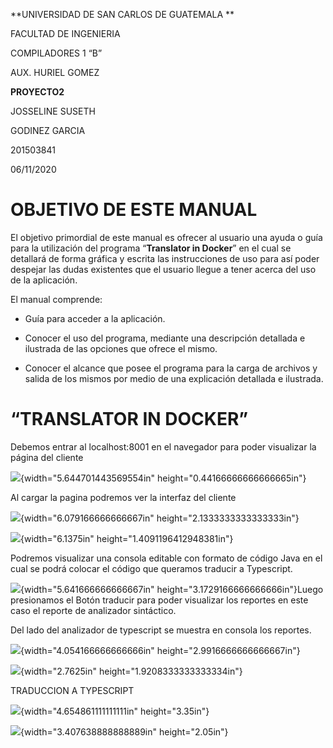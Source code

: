 **UNIVERSIDAD DE SAN CARLOS DE GUATEMALA **

FACULTAD DE INGENIERIA

COMPILADORES 1 “B”

AUX. HURIEL GOMEZ

**PROYECTO2**

JOSSELINE SUSETH

GODINEZ GARCIA

201503841

06/11/2020

**OBJETIVO DE ESTE MANUAL**
===========================

El objetivo primordial de este manual es ofrecer al usuario una ayuda o
guía para la utilización del programa “**Translator in Docker**” en el
cual se detallará de forma gráfica y escrita las instrucciones de uso
para así poder despejar las dudas existentes que el usuario llegue a
tener acerca del uso de la aplicación.

El manual comprende:

-   Guía para acceder a la aplicación.

-   Conocer el uso del programa, mediante una descripción detallada e
    ilustrada de las opciones que ofrece el mismo.

-   Conocer el alcance que posee el programa para la carga de archivos y
    salida de los mismos por medio de una explicación detallada
    e ilustrada.

**“TRANSLATOR IN DOCKER”**
==========================

Debemos entrar al localhost:8001 en el navegador para poder visualizar
la página del cliente

![](media/image1.png){width="5.644701443569554in"
height="0.44166666666666665in"}

Al cargar la pagina podremos ver la interfaz del cliente

![](media/image1.png){width="6.079166666666667in"
height="2.1333333333333333in"}

![](media/image2.png){width="6.1375in" height="1.4091196412948381in"}

Podremos visualizar una consola editable con formato de código Java en
el cual se podrá colocar el código que queramos traducir a Typescript.

![](media/image3.png){width="5.641666666666667in"
height="3.1729166666666666in"}Luego presionamos el Botón traducir para
poder visualizar los reportes en este caso el reporte de analizador
sintáctico.

Del lado del analizador de typescript se muestra en consola los
reportes.

![](media/image4.png){width="4.054166666666666in"
height="2.9916666666666667in"}

![](media/image5.png){width="2.7625in" height="1.9208333333333334in"}

TRADUCCION A TYPESCRIPT

![](media/image6.png){width="4.654861111111111in" height="3.35in"}

![](media/image7.png){width="3.407638888888889in" height="2.05in"}

